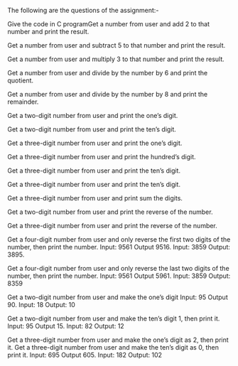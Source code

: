 The following are the questions of the assignment:-

Give the code in C programGet a number from user and add 2 to that number and print the result. 

Get a number from user and subtract 5 to that number and print the result.

Get a number from user and multiply 3 to that number and print the result.

Get a number from user and divide by the number by 6 and print the quotient.

Get a number from user and divide by the number by 8 and print the remainder.

Get a two-digit number from user and print the one’s digit.

Get a two-digit number from user and print the ten’s digit.

Get a three-digit number from user and print the one’s digit.

Get a three-digit number from user and print the hundred’s digit.

Get a three-digit number from user and print the ten’s digit.

Get a three-digit number from user and print the ten’s digit.

Get a three-digit number from user and print sum the digits.

Get a two-digit number from user and print the reverse of the number.

Get a three-digit number from user and print the reverse of the number.

Get a four-digit number from user and only reverse the first two digits of the number, then print the number.
Input: 9561 Output 9516. 
Input: 3859 Output: 3895.

Get a four-digit number from user and only reverse the last two digits of the number, then print the number.
Input: 9561 Output 5961. Input: 3859 Output: 8359

Get a two-digit number from user and make the one’s digit
Input: 95 Output 90. 
Input: 18 Output: 10

Get a two-digit number from user and make the ten’s digit 1, then print it.
Input: 95 Output 15. 
Input: 82 Output: 12

Get a three-digit number from user and make the one’s digit as 2, then print it.
Get a three-digit number from user and make the ten’s digit as 0, then print it.
Input: 695 Output 605. 
Input: 182 Output: 102
